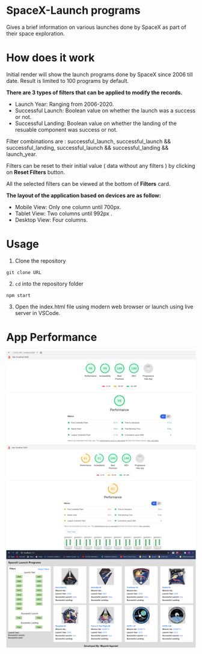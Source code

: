 # SpaceX-Launch programs
Gives a brief information on various launches done by SpaceX as part of their space exploration.

# How does it work
Initial render will show the launch programs done by SpaceX since 2006 till date. Result is limited to 100 programs by default.

**There are 3 types of filters that can be applied to modify the records.**

- Launch Year: Ranging from 2006-2020.
- Successful Launch: Boolean value on whether the launch was a success or not.
- Successful Landing: Boolean value on whether the landing of the resuable component was success or not.

Filter combinations are : successful_launch, successful_launch && successful_landing, successful_launch && successful_landing && launch_year.

Filters can be reset to their initial value ( data without any filters ) by clicking on **Reset Filters** button.

All the selected filters can be viewed at the bottom of **Filters** card.

**The layout of the application based on devices are as follow:**

- Mobile View: Only one column until 700px.
- Tablet View: Two columns until 992px .
- Desktop View: Four columns.


# Usage
1. Clone the repository
```shell
git clone URL
```
2. `cd` into the repository folder
```shell
npm start
```

3. Open the index.html file using modern web browser or launch using live server in VSCode.

# App Performance
![Desktop App Performance](https://github.com/22mayank/SpaceX-program/blob/master/spacex-program/src/images/Desktop-Analysis.png)
![Mobile App Performance](https://github.com/22mayank/SpaceX-program/blob/master/spacex-program/src/images/Mobile-Analysis.png)
![Desktop App Performance](https://github.com/22mayank/SpaceX-program/blob/master/spacex-program/src/images/SpaceX.png)
